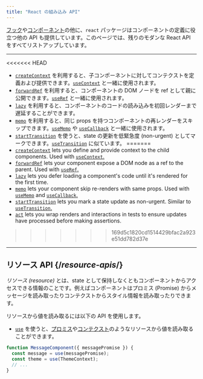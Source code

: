 ```yaml
---
title: "React の組み込み API"
---
```


<Intro>

[フック](/reference/react)や[コンポーネント](/reference/react/components)の他に、`react` パッケージはコンポーネントの定義に役立つ他の API も提供しています。このページでは、残りのモダンな React API をすべてリストアップしています。

</Intro>

---

<<<<<<< HEAD
* [`createContext`](/reference/react/createContext) を利用すると、子コンポーネントに対してコンテクストを定義および提供できます。[`useContext`](/reference/react/useContext) と一緒に使用されます。
* [`forwardRef`](/reference/react/forwardRef) を利用すると、コンポーネントの DOM ノードを ref として親に公開できます。[`useRef`](/reference/react/useRef) と一緒に使用されます。
* [`lazy`](/reference/react/lazy) を利用すると、コンポーネントのコードの読み込みを初回レンダーまで遅延することができます。
* [`memo`](/reference/react/memo) を利用すると、同じ props を持つコンポーネントの再レンダーをスキップできます。[`useMemo`](/reference/react/useMemo) や [`useCallback`](/reference/react/useCallback) と一緒に使用されます。
* [`startTransition`](/reference/react/startTransition) を使うと、state の更新を低緊急度 (non-urgent) としてマークできます。[`useTransition`](/reference/react/useTransition) に似ています。
=======
* [`createContext`](/reference/react/createContext) lets you define and provide context to the child components. Used with [`useContext`.](/reference/react/useContext)
* [`forwardRef`](/reference/react/forwardRef) lets your component expose a DOM node as a ref to the parent. Used with [`useRef`.](/reference/react/useRef)
* [`lazy`](/reference/react/lazy) lets you defer loading a component's code until it's rendered for the first time.
* [`memo`](/reference/react/memo) lets your component skip re-renders with same props. Used with [`useMemo`](/reference/react/useMemo) and [`useCallback`.](/reference/react/useCallback)
* [`startTransition`](/reference/react/startTransition) lets you mark a state update as non-urgent. Similar to [`useTransition`.](/reference/react/useTransition)
* [`act`](/reference/react/act) lets you wrap renders and interactions in tests to ensure updates have processed before making assertions.
>>>>>>> 169d5c1820cd1514429bfac2a923e51dd782d37e

---

## リソース API {/*resource-apis*/}

*リソース (resource)* とは、state として保持しなくともコンポーネントからアクセスできる情報のことです。例えばコンポーネントはプロミス (Promise) からメッセージを読み取ったりコンテクストからスタイル情報を読み取ったりできます。

リソースから値を読み取るには以下の API を使用します。

* [`use`](/reference/react/use) を使うと、[プロミス](https://developer.mozilla.org/en-US/docs/Web/JavaScript/Reference/Global_Objects/Promise)や[コンテクスト](/learn/passing-data-deeply-with-context)のようなリソースから値を読み取ることができます。
```js
function MessageComponent({ messagePromise }) {
  const message = use(messagePromise);
  const theme = use(ThemeContext);
  // ...
}
```
